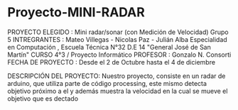 # Proyecto-MINI-RADAR

PROYECTO ELEGIDO : Mini radar/sonar (con Medición de Velocidad)
Grupo 5
INTREGRANTES : Mateo Villegas - Nicolas Paz - Julián Alba
Especialidad en Computación , Escuela Técnica N°32 D.E 14 "General José de San Martín"
CURSO 4°3 / Proyecto Informático
PROFESOR : Gonzalo N. Consorti
FECHA DE PROYECTO : Desde el 2 de Octubre hasta el 4 de diciembre

DESCRIPCIÓN DEL PROYECTO:
Nuestro proyecto, consiste en un radar de arduino, que utiliza parte de código processing, este mismo detecta objetivo próximo a el y además muestra la velocidad en la cual se mueve el objetivo que es dectado 
